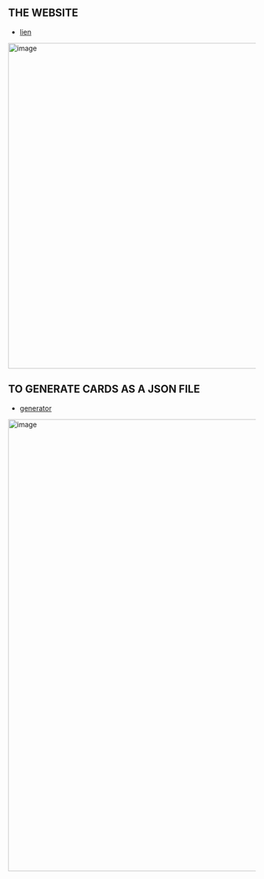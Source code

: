 ## THE WEBSITE 
- [lien]( https://mohamedboukerche22.github.io/HISTO/ )

<img width="979" height="662" alt="image" src="https://github.com/user-attachments/assets/ea76de2a-2a07-48dc-9113-8c9085c08864" />





## TO GENERATE CARDS AS A JSON FILE 
- [generator](https://mohamedboukerche22.github.io/HISTO/generate.html)
<img width="809" height="919" alt="image" src="https://github.com/user-attachments/assets/9c1f7c84-9c7c-4829-a6c7-381bc1ea9ce5" />
